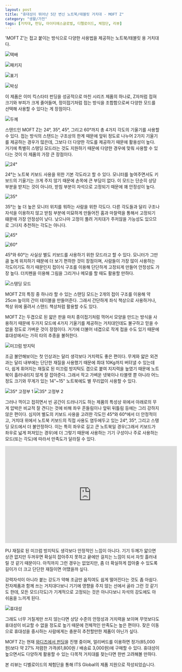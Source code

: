 ```yaml
---
layout: post
title: "휴대성이 뛰어난 5단 변신 노트북/태블릿 거치대 - MOFT Z"
category: "생활/가전"
tags: [거치대, 펀딩, 아이티에스글로벌, 디펠로이드, 체험단, 리뷰]
---
```


'MOFT Z'는
접고 붙이는 방식으로 다양한 사용법을 제공하는
노트북/태블릿 용 거치대다.

![택배](https://images2.imgbox.com/d2/8e/SRjrUSb2_o.jpg)

![패키지](https://images2.imgbox.com/58/45/xg7cx1Cv_o.jpg)

![표기](https://images2.imgbox.com/26/79/LW7JTtVY_o.jpg)

![박싱](https://images2.imgbox.com/27/1a/hT7PRDkB_o.jpg)

이 제품은 이미 킥스타터 펀딩을 성공적으로 마친 시리즈 제품의 하나로,
Z자처럼 접혀 크기와 부피가 크게 줄어들며,
정이접기처럼 접는 방식을 조합함으로써 다양한 모드를 선택해 사용할 수 있다는 게 장점이다.

![두께](https://images2.imgbox.com/25/b7/jg3KOClx_o.jpg)

스탠드인 MOFT Z는 24°, 35°, 45°, 그리고 60°까지 총 4가지 각도의 기울기를 사용할 수 있다.
접는 방식의 스탠드는 구조상의 한계 때문에 앞뒤 정도로 나누어 2가지 기울기를 제공하는 경우가 많은데,
그보다 더 다양한 각도를 제공하기 때문에 활용성이 높다.
거기에 특별히 스탱딩 모드라는 것도 지원하기 때문에
다양한 경우에 맞춰 사용할 수 있다는 것이 이 제품의 가장 큰 장점이다.

![24°](https://images2.imgbox.com/26/76/xssOjclZ_o.jpg)

24°는 노트북 키보드 사용을 위한 기본 각도라고 할 수 있다.
모니터를 높여주면서도 키보드의 기울기는 크게 주지 않기 때문에 손목에 큰 부담이 없다.
이 모드는 단순히 상당 부분을 받치는 것이 아니라, 받침 부분이 자석으로 고정되기 때문에 꽤 안정성이 높다.

![35°](https://images2.imgbox.com/1a/14/x9rxcbwU_o.jpg)

35°는 높 더 높은 모니터 위치를 워하는 사람을 위한 각도다.
다른 각도들과 달리 구조나 자석을 이용하지 않고
받침 부분에 미묘하게 만들어진 홈과 마찰력을 통해서 고정되기 떄문에 가장 안정성이 낮다.
낮으나마 고정이 풀려 거치대가 주저않을 가능성도 있으므로 그다지 추천하는 각도는 아니다.

![45°](https://images2.imgbox.com/a3/a8/7W59t8us_o.jpg)

![60°](https://images2.imgbox.com/0a/e1/Dv24EJNA_o.jpg)

45°와 60°는 사실상 별도 키보드를 사용하기 위한 모드라고 할 수 있다.
모니터가 그만큼 높게 위치하기 때문에 더 보기 편하한 것이 장점이며,
사람들이 가장 많이 사용하는 각도이기도 하기 때문인지
접이식 구조를 이용해 단단하게 고정되게 만들어 안정성도 가장 높다.
더치펜을 이용해 그림을 그리거나 메모를 할 때도 활용할 만하다.

![스탱딩 모드](https://images2.imgbox.com/31/f5/d7j0gA2T_o.jpg)

MOFT Z의 특징 중 하나라 할 수 있는 스탠딩 모드는
2개의 접이 구조를 이용해 약 25cm 높이의 간이 테이블을 만들어준다.
그래서 간단하게 좌식 책상으로 사용하거나, 책상 위에 올려서 스탠드 책상처럼 활용할 수도 있다.

MOFT Z는 두겹으로 된 얇은 판을 마치 종이접기처럼 꺽어서 모양을 만드는 방식을 사용하기 때문에
두가지 모드에 4가지 기울기를 제공하는 거치대인데도 불구하고
믿을 수 없을 정도로 가벼운 것이 장점이다.
거기에 더불어 네겹으로 작게 접을 수도 있기 때문에 휴대성에서는 가히 타의 추종을 불허한다.

![미끄럼 방지턱](https://images2.imgbox.com/ec/fa/jJnbWlgZ_o.jpg)

조금 불안해보이는 첫 인상과는 달리 생각보다 거치력도 좋은 편이다.
무게와 얇은 외견과는 달리 내부에는 단단한 재질을 사용했기 때문에 최대 10Kg까지 버텨낼 수 있는데다,
쉽게 휘어지는 재질로 된 미끄럼 방지턱도 겹으로 붙여 지지력을 높였기 때문에
노트북이 흘러내리지 않게 잘 잡아준다.
그래서 작고 가벼운 넷북이나 타블렛 뿐 아니라
어느정도 크기와 무게가 있는 14"~15" 노트북에도 별 무리없이 사용할 수 있다.

![35° 고정부 1](https://images2.imgbox.com/9e/3e/cqKLgKXw_o.jpg)
![35° 고정부 2](https://images2.imgbox.com/37/e9/ffgbSS6g_o.jpg)

그러나 꺽이고 접히면서 빈 공간이 드러나기도 하는 제품의 특성상
위에서 아래로의 무게 압박은 비교적 잘 견디는 것에 비해
좌우 흔들림이나 앞뒤 뒤틀림 등에는 그리 강하지 않은 편이다.
심지어 별도의 키보드 사용을 고려한 각도인 45°와 60°에서 더 안정적이고,
거치대 위에서 노트북 키보드의 직접 사용도 염두에두고 있는 24°, 35°, 그리고 스탱딩 모드에서 더 불안정하다.
이는 특히 좌우로 길고 큰 노트북일 경우(그래서 키보드가 좌우로 넓게 퍼져있는 경우)에 더 그렇기 때문에
사용하는 기기 구성이나 주로 사용하는 모드(또는 각도)에 따라서 만족도가 달라질 수 있다.

<center><iframe width="560" height="315" src="https://www.youtube.com/embed/EOoDPb8ZHt4" frameborder="0" allow="accelerometer; encrypted-media; gyroscope; picture-in-picture" allowfullscreen></iframe></center>

PU 재질로 된 미끄럼 방지턱도 생각보다 안정적인 느낌이 아니다.
기기 두께가 얇으면 상관 없지만 두꺼우면 확실히 잡아주지 못하고 끝에만 걸치는 느낌이 되서
자칫 흘러내릴 것 같기 때문이다.
아직까지 그런 경우는 없었지만, 좀 더 확실하게 잡아줄 수 있도록 길이가 더 크고 단단한 재질이면 어땠을까 싶다.

강력자석이 아니라 붙는 강도가 약해 조금만 움직여도 쉽게 떨어진다는 것도 좀 아쉽다.
전자제품과 함께 쓰는 거치대다보니 기기에 영향을 주지 않는 선에서 골라 그런 것 같기도 한데,
모든 모드(각도)가 기계적으로 고정되는 것은 아니다보니 자석의 강도에도 아쉬움을 느끼게 된다.

![휴대성](https://images2.imgbox.com/9b/30/hn5P9KJc_o.jpg)

그래도 너무 거칠게만 쓰지 않는다면 상당 수준의 안정성과 거치력을 보이며
무엇보다도 휴대성이 비교할 수 없을 정도로 높기 때문에
전체적인 만족도는 높은 편이다.
잦은 이동으로 휴대성을 중시하는 사람에게는 충분히 추천할만한 제품이 아닌가 싶다.

MOFT Z는 현재 [와디즈에서 펀딩](http://bit.ly/317VV44)을 진행 중이며,
얼리버드를 이용하면 정가(85,000원)보다 약 27% 저렴한 가격(61,800원 / 배송료 3,000원)에 구매할 수 있다.
휴대성이 높으면서도 다양하게 활용할 수 있는 다목적 거치대를 찾는다면 한번 고려해볼 만하다.



<div class="im im-info" markdown="1">
본 리뷰는 디벨로이드의 체험단을 통해 ITS Global의 제품 지원으로 작성되었습니다.
</div>
